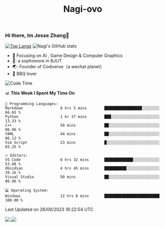 

<!--
**Nagi-ovo/Nagi-ovo** is a ✨ _special_ ✨ repository because its `README.md` (this file) appears on your GitHub profile.

Here are some ideas to get you started:

- 🔭 I’m currently working on ...
- 🌱 I’m currently learning ...
- 👯 I’m looking to collaborate on ...
- 🤔 I’m looking for help with ...
- 💬 Ask me about ...
- 📫 How to reach me: ...
- 😄 Pronouns: ...
- ⚡ Fun fact: ...
-->
<h1 align="center">Nagi-ovo</h3>


<br />

 ### Hi there, Im Jesse Zhang👋

[![Top Langs](https://github-readme-stats-git-main-nagi-ovo.vercel.app/api/top-langs/?username=Nagi-ovo&hide=css,scss,html,java&layout=compact)](https://github.com/anuraghazra/github-readme-stats)
![Nagi's GitHub stats](https://github-readme-stats-git-main-nagi-ovo.vercel.app/api?username=Nagi-ovo&show_icons=true&theme=radical)



- :orange_book: Focusing on AI , Game Design & Computer Graphics
- 🔬: a sophomore in BJUT
- 🌏: Founder of Codiverse（a wechat planet）
- :meat_on_bone: BBQ lover 


<!--START_SECTION:waka-->
![Code Time](http://img.shields.io/badge/Code%20Time-38%20hrs%2032%20mins-blue)

📊 **This Week I Spent My Time On** 

```text
💬 Programming Languages: 
Markdown                 8 hrs 5 mins        █████████████████░░░░░░░░   66.65 % 
Python                   1 hr 37 mins        ███░░░░░░░░░░░░░░░░░░░░░░   13.33 % 
C++                      50 mins             ██░░░░░░░░░░░░░░░░░░░░░░░   06.96 % 
YAML                     44 mins             ██░░░░░░░░░░░░░░░░░░░░░░░   06.12 % 
Vim Script               23 mins             █░░░░░░░░░░░░░░░░░░░░░░░░   03.25 % 

🔥 Editors: 
VS Code                  6 hrs 32 mins       █████████████░░░░░░░░░░░░   53.88 % 
Obsidian                 4 hrs 45 mins       ██████████░░░░░░░░░░░░░░░   39.16 % 
Visual Studio            50 mins             ██░░░░░░░░░░░░░░░░░░░░░░░   06.96 % 

💻 Operating System: 
Windows                  12 hrs 8 mins       █████████████████████████   100.00 % 
```


 Last Updated on 26/06/2023 16:22:54 UTC
<!--END_SECTION:waka-->



<a href="https://github.com/Open-BJUT/BJUT-Helper">
  <img align="center" src="https://https://github-readme-stats-git-main-nagi-ovo.vercel.app/api/pin/?username=Nagi-ovo&repo=Open-BJUT/BJUT-Helper" />
</a>
<a href="https://github.com/anuraghazra/convoychat">
  <img align="center" src="https://github-readme-stats.vercel.app/api/pin/?username=anuraghazra&repo=convoychat" />
</a>


